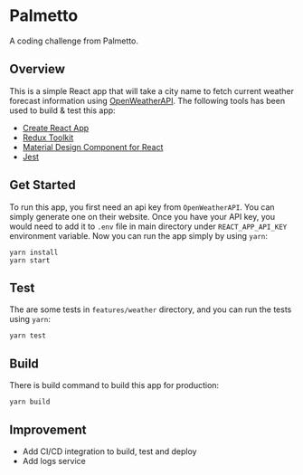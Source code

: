 # Palmetto
A coding challenge from Palmetto.

## Overview
This is a simple React app that will take a city name to fetch current weather forecast information using [OpenWeatherAPI](https://openweathermap.org/). The following tools has been used to build & test this app:
- [Create React App](https://github.com/facebook/create-react-app)
- [Redux Toolkit](https://redux-toolkit.js.org/)
- [Material Design Component for React](https://github.com/material-components/material-components-web-react)
- [Jest](https://jestjs.io/)

## Get Started
To run this app, you first need an api key from `OpenWeatherAPI`. You can simply generate one on their website. Once you have your API key, you would need to add it to `.env` file in main directory under `REACT_APP_API_KEY` environment variable. Now you can run the app simply by using `yarn`:
```
yarn install
yarn start
```

## Test
The are some tests in `features/weather` directory, and you can run the tests using `yarn`:
```
yarn test
```

## Build
There is build command to build this app for production:
```
yarn build
```

## Improvement
- Add CI/CD integration to build, test and deploy
- Add logs service
